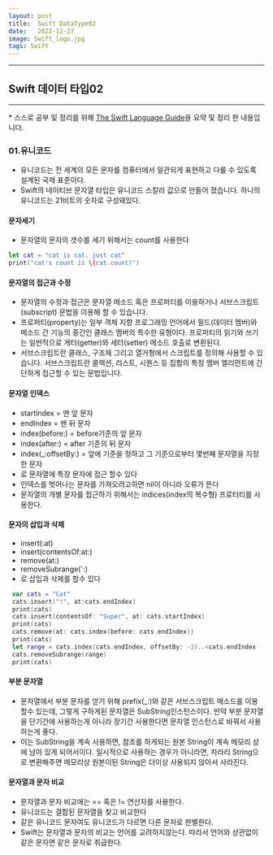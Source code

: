 ```yaml
---
layout: post
title:  Swift DataType02
date:   2022-12-27
image: Swift_logo.jpg
tags: Swift
---
```


---
## Swift 데이터 타입02
---
\* 스스로 공부 및 정리를 위해 [The Swift Language Guide](https://jusung.gitbook.io/the-swift-language-guide/)을 요약 및 정리 한 내용입니다. 

### 01.유니코드
   - 유니코드는 전 세계의 모든 문자를 컴퓨터에서 일관되게 표현하고 다룰 수 있도록 설계된 국제 표준이다. 
   - Swift의 네이티브 문자열 타입은 유니코드 스칼라 값으로 만들어 졌습니다. 하나의 유니코드는 21비트의 숫자로 구성돼있다.

#### 문자세기
   - 문자열의 문자의 갯수를 세기 위해서는 count를 사용한다
   ```swift
   let cat = "cat is cat. just cat" 
   print("cat's count is \(cat.count)")
   ```
   
#### 문자열의 접근과 수정
   - 문자열의 수정과 접근은 문자열 메소드 혹은 프로퍼티를 이용하거나 서브스크립트(subscript) 문법을 이용해 할 수 있습니다.
   - 프로퍼티(property)는 일부 객체 지향 프로그래밍 언어에서 필드(데이터 멤버)와 메소드 간 기능의 중간인 클래스 멤버의 특수한 유형이다. 프로퍼티의 읽기와 쓰기는 일반적으로 게터(getter)와 세터(setter) 메소드 호출로 변환된다.
   - 서브스크립트란 클래스, 구조체 그리고 열거형에서 스크립트를 정의해 사용할 수 있습니다. 서브스크립트란 콜렉션, 리스트, 시퀀스 등 집합의 특정 멤버 엘리먼트에 간단하게 접근할 수 있는 문법입니다. 

#### 문자열 인덱스
   - startIndex = 맨 앞 문자
   - endIndex = 맨 뒤 문자
   - index(before:) = before기준의 앞 문자
   - index(after:) = after 기준의 뒤 문자
   - index(_:offsetBy:) = 앞에 기준을 정하고 그 기준으로부터 몇번째 문자열을 지정한 문자
   - 로 문자열에 특장 문자에 접근 할수 있다
   - 인덱스를 벗어나는 문자를 가져오려고하면 nil이 아니라 오류가 뜬다
   - 문자열의 개별 문자를 접근하기 위해서는  indices(index의 복수형) 프로터티를 사용한다.

#### 문자의 삽입과 삭제
   - insert(:at)
   - insert(contentsOf:at:)
   - remove(at:)
   - removeSubrange(`:)
   - 로 삽입과 삭제를 할수 있다
   
   ```swift
    var cats = "Cat"
    cats.insert("!", at:cats.endIndex)
    print(cats)
    cats.insert(contentsOf: "Super", at: cats.startIndex)
    print(cats) 
    cats.remove(at: cats.index(before: cats.endIndex))
    print(cats)
    let range = cats.index(cats.endIndex, offsetBy: -3)..<cats.endIndex
    cats.removeSubrange(range)
    print(cats)
   ```

#### 부분 문자열
   - 문자열에서 부분 문자를 얻기 위해 prefix(_:)와 같은 서브스크립트 메소드를 이용할수 있는데, 그렇게 구하게된 문자열은 SubString인스턴스이다. 만약 부분 문자열을 단기간에 사용하는게 아니라 장기간 사용한다면 문자열 인스턴스로 바꿔서 사용하는게 좋다.
   - 이는 SubString을 계속 사용하면, 참조를 하게되는 원본 String이 계속 메모리 상에 남아 있게 되어서이다. 일시적으로 사용하는 경우가 아니라면, 차라리 String으로 변환해주면 메모리상 원본이된 String은 더이상 사용되지 않아서 사라진다.

#### 문자열과 문자 비교
   - 문자열과 문자 비교에는 == 혹은 != 연산자를 사용한다.
   - 유니코드는 결합된 문자열을 찾고 비교한다
   - 같은 유니코드 문자여도 유니코드가 다르면 다른 문자로 판별한다.
   - Swift는 문자열과 문자의 비교는 언어를 교려하지않는다. 따라서 언어와 상관없이 같은 문자면 같은 문자로 취급한다.